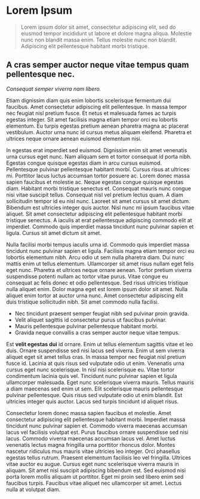 # Lorem Ipsum

> Lorem ipsum dolor sit amet, consectetur adipiscing elit, sed do eiusmod tempor incididunt ut labore et dolore magna aliqua. Molestie nunc non blandit massa enim. Tellus molestie nunc non blandit. Adipiscing elit pellentesque habitant morbi tristique. 

## A cras semper auctor neque vitae tempus quam pellentesque nec. 

*Consequat semper viverra nam libero.* 

Etiam dignissim diam quis enim lobortis scelerisque fermentum dui faucibus. Amet consectetur adipiscing elit pellentesque. In massa tempor nec feugiat nisl pretium fusce. Et netus et malesuada fames ac turpis egestas integer. Sit amet facilisis magna etiam tempor orci eu lobortis elementum. Eu turpis egestas pretium aenean pharetra magna ac placerat vestibulum. Auctor urna nunc id cursus metus aliquam eleifend. Pharetra et ultrices neque ornare aenean euismod elementum nisi.

In egestas erat imperdiet sed euismod. Dignissim enim sit amet venenatis urna cursus eget nunc. Nam aliquam sem et tortor consequat id porta nibh. Egestas congue quisque egestas diam in arcu cursus euismod. Pellentesque pulvinar pellentesque habitant morbi. Cursus risus at ultrices mi. Porttitor lacus luctus accumsan tortor posuere ac. Lorem donec massa sapien faucibus et molestie ac. Neque egestas congue quisque egestas diam. Habitant morbi tristique senectus et. Consequat mauris nunc congue nisi vitae suscipit tellus. Consequat nisl vel pretium lectus quam. A diam sollicitudin tempor id eu nisl nunc. Laoreet sit amet cursus sit amet dictum. Bibendum est ultricies integer quis auctor. Nisl nunc mi ipsum faucibus vitae aliquet. Sit amet consectetur adipiscing elit pellentesque habitant morbi tristique senectus. A iaculis at erat pellentesque adipiscing commodo elit at imperdiet. Commodo quis imperdiet massa tincidunt nunc pulvinar sapien et ligula. Cursus sit amet dictum sit amet.

Nulla facilisi morbi tempus iaculis urna id. Commodo quis imperdiet massa tincidunt nunc pulvinar sapien et ligula. Facilisis magna etiam tempor orci eu lobortis elementum nibh. Arcu odio ut sem nulla pharetra diam. Dui nunc mattis enim ut tellus elementum. Ullamcorper sit amet risus nullam eget felis eget nunc. Pharetra et ultrices neque ornare aenean. Tortor pretium viverra suspendisse potenti nullam ac tortor vitae purus. Vitae congue eu consequat ac felis donec et odio pellentesque. Sed risus ultricies tristique nulla aliquet enim. Dolor magna eget est lorem ipsum dolor sit amet. Nulla aliquet enim tortor at auctor urna nunc. Amet consectetur adipiscing elit duis tristique sollicitudin nibh. Sit amet commodo nulla facilisi.

- Nec tincidunt praesent semper feugiat nibh sed pulvinar proin gravida. 
- Velit aliquet sagittis id consectetur purus ut faucibus pulvinar. 
- Mauris pellentesque pulvinar pellentesque habitant morbi. 
- Gravida neque convallis a cras semper auctor neque vitae tempus. 

Est **velit egestas dui** id ornare. Enim ut tellus elementum sagittis vitae et leo duis. Ornare suspendisse sed nisi lacus sed viverra. Enim ut sem viverra aliquet eget sit amet tellus cras. In massa tempor nec feugiat nisl pretium fusce id. Lacinia at quis risus sed vulputate odio ut enim. Venenatis urna cursus eget nunc scelerisque. In nisl nisi scelerisque eu. Vitae tortor condimentum lacinia quis vel. Tincidunt nunc pulvinar sapien et ligula ullamcorper malesuada. Eget nunc scelerisque viverra mauris. Tellus mauris a diam maecenas sed enim ut sem. Elit scelerisque mauris pellentesque pulvinar pellentesque. Quis risus sed vulputate odio ut enim blandit. Est ultricies integer quis auctor. Lacus sed turpis tincidunt id aliquet risus.

Consectetur lorem donec massa sapien faucibus et molestie. Amet consectetur adipiscing elit pellentesque habitant morbi. Imperdiet massa tincidunt nunc pulvinar sapien et. Commodo viverra maecenas accumsan lacus vel facilisis volutpat est. Purus faucibus ornare suspendisse sed nisi lacus. Commodo viverra maecenas accumsan lacus vel. Amet luctus venenatis lectus magna fringilla urna porttitor rhoncus dolor. Montes nascetur ridiculus mus mauris vitae ultricies leo integer. Orci phasellus egestas tellus rutrum. Praesent elementum facilisis leo vel fringilla. Ultrices vitae auctor eu augue. Cursus eget nunc scelerisque viverra mauris in aliquam. Sit amet nisl suscipit adipiscing bibendum est. Sed euismod nisi porta lorem mollis aliquam ut porttitor. Eget mi proin sed libero enim sed faucibus turpis. Faucibus vitae aliquet nec ullamcorper sit amet. Lectus nulla at volutpat diam.
